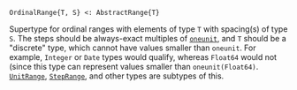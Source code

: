 ```
OrdinalRange{T, S} <: AbstractRange{T}
```

Supertype for ordinal ranges with elements of type `T` with spacing(s) of type `S`. The steps should be always-exact multiples of [`oneunit`](@ref), and `T` should be a "discrete" type, which cannot have values smaller than `oneunit`. For example, `Integer` or `Date` types would qualify, whereas `Float64` would not (since this type can represent values smaller than `oneunit(Float64)`. [`UnitRange`](@ref), [`StepRange`](@ref), and other types are subtypes of this.
